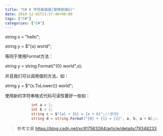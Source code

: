```yaml
---
title: "C# 6 字符串插值(使用前缀$)"
date: 2019-12-01T21:57:40+08:00
tags: ["C#"]
categories: ["C#"]
---
```


<!--more-->


string s = "hello";

string y = $"{s} world";

等同于使用Format方法：

string y = string.Format("{0} world",s);

并且我们可以调用值的方法，如：

string y = $"{s.ToLower()} world";

使用新的字符串格式代码可读性要好一些如：




```csharp
            int a = 1;
            int b = 2;
            string c = $"{a} + {b} = {a + b}";//使用$
            string d = string.Format("{0} + {1} = {2}", a, b, a + b);//使用Format
```

>
>参考文章
>https://blog.csdn.net/xc917563264/article/details/79348233 